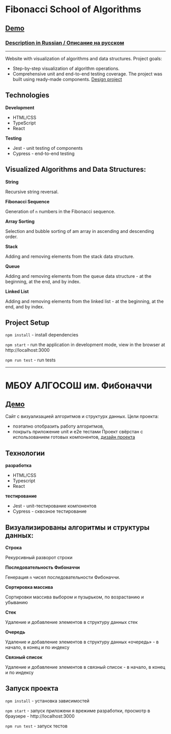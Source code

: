 # Fibonacci School of Algorithms
## [Demo](https://ananastii.github.io/algososh/)

### [Description in Russian / Описание на русском](#МБОУ-АЛГОСОШ-им.-Фибоначчи)
___

Website with visualization of algorithms and data structures.
Project goals:
- Step-by-step visualization of algorithm operations.
- Comprehensive unit and end-to-end testing coverage.
The project was built using ready-made components. [Design project](https://www.figma.com/file/RIkypcTQN5d37g7RRTFid0/Algososh_external_link?node-id=0%3A1)

## Technologies

**Development**
- HTML/CSS
- TypeScript
- React

**Testing**
- Jest - unit testing of components
- Cypress - end-to-end testing

## Visualized Algorithms and Data Structures:
**String**

Recursive string reversal.

**Fibonacci Sequence**

Generation of `n` numbers in the Fibonacci sequence.

**Array Sorting**

Selection and bubble sorting of am array in ascending and descending order.

**Stack**

Adding and removing elements from the stack data structure.

**Queue**

Adding and removing elements from the queue data structure - at the beginning, at the end, and by index.

**Linked List**

Adding and removing elements from the linked list - at the beginning, at the end, and by index.

## Project Setup

```npm install``` - install dependencies

```npm start``` - run the application in development mode, view in the browser at http://localhost:3000

```npm run test``` - run tests
___
# МБОУ АЛГОСОШ им. Фибоначчи
## [Демо](https://ananastii.github.io/algososh/)

Сайт с визуализацией алгоритмов и структурх данных. 
Цели проекта:
 - поэтапно отобразить работу алгоритмов,
 - покрыть приложение unit и e2e тестами
Проект свёрстан с использованием готовых компонентов, [дизайн проекта](https://www.figma.com/file/RIkypcTQN5d37g7RRTFid0/Algososh_external_link?node-id=0%3A1) 

## Технологии

**разработка**
- HTML/CSS
- Typescript
- React
  
**тестирование**
- Jest - unit-тестирование компонентов 
- Cypress -  сквозное тестирование

## Визуализированы алгоритмы и структуры данных:
**Строка**

Рекурсивный разворот строки

**Последовательность Фибоначчи**

Генерация `n` чисел последовательности Фибоначчи. 

**Сортировка массива**

Сортировки массива выбором и пузырьком, по возрастанию и убыванию

**Стек**

Удаление и добавление элементов в структуру данных стек

**Очередь**

Удаление и добавление элементов в структуру данных «очередь» - в начало, в конец и по индексу

**Связный список**

Удаление и добавление элементов в связный список - в начало, в конец и по индексу

## Запуск проекта

```npm install``` - установка зависимостей

```npm start``` - запуск приложени я врежиме разработки, просмотр в браузере - http://localhost:3000

```npm run test``` - запуск тестов
